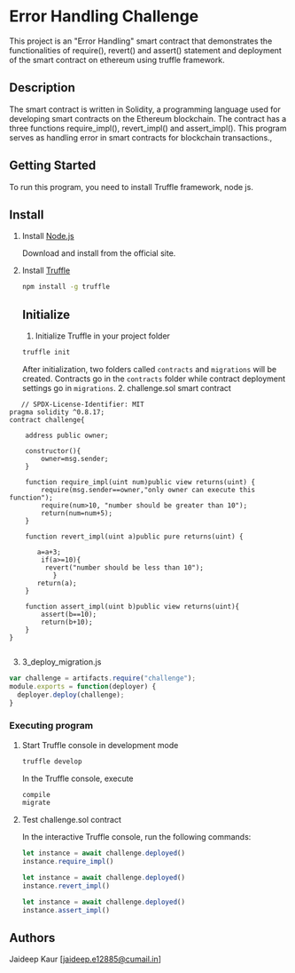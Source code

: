 # Error Handling Challenge

This project is an "Error Handling" smart contract that demonstrates the functionalities of require(), revert() and assert() statement and deployment of the smart contract on ethereum using truffle framework.

## Description

The smart contract is written in Solidity, a programming language used for developing smart contracts on the Ethereum blockchain. The contract has a three functions require_impl(), revert_impl() and assert_impl(). This program serves as handling error in smart contracts for blockchain transactions.,

## Getting Started
To run this program, you need to install Truffle framework, node js.
## Install
1. Install [Node.js](https://nodejs.org)

   Download and install from the official site.

2. Install [Truffle](https://github.com/trufflesuite/truffle)

   ```bash
   npm install -g truffle
   ```
   ## Initialize
   
   1. Initialize Truffle in your project folder

   ```bash
   truffle init
   ```
   After initialization, two folders called `contracts` and `migrations` will be created. Contracts go in the `contracts` folder while contract deployment settings go in `migrations`.
   2. challenge.sol smart contract

```solidity
   // SPDX-License-Identifier: MIT
pragma solidity ^0.8.17;
contract challenge{

    address public owner;

    constructor(){
        owner=msg.sender;
    }

    function require_impl(uint num)public view returns(uint) {
        require(msg.sender==owner,"only owner can execute this function");
        require(num>10, "number should be greater than 10");
        return(num=num+5);
    }

    function revert_impl(uint a)public pure returns(uint) {

       a=a+3;
        if(a>=10){
         revert("number should be less than 10");     
           }
       return(a); 
    }

    function assert_impl(uint b)public view returns(uint){
        assert(b==10);
        return(b+10);
    }
}
 
   ```
3. 3_deploy_migration.js 
```javascript
var challenge = artifacts.require("challenge");
module.exports = function(deployer) {
  deployer.deploy(challenge);
}
```
### Executing program
1. Start Truffle console in development mode

   ```bash
   truffle develop
   ```

   In the Truffle console, execute

   ```bash
   compile
   migrate
   ```
2. Test challenge.sol contract

   In the interactive Truffle console, run the following commands:

   ```javascript
   let instance = await challenge.deployed()
   instance.require_impl()
   ```
   ```javascript
   let instance = await challenge.deployed()
   instance.revert_impl()
   ```
   ```javascript
   let instance = await challenge.deployed()
   instance.assert_impl()
   ```
## Authors
Jaideep Kaur
[jaideep.e12885@cumail.in]


